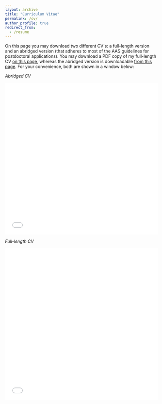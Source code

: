 ```yaml
---
layout: archive
title: "Curriculum Vitae"
permalink: /cv/
author_profile: true
redirect_from:
  - /resume
---
```


On this page you may download two different CV's: a full-length version and an abridged version (that adheres to most of the AAS guidelines for postdoctoral applications).
You may download a PDF copy of my full-length CV [on this page](/files/pdf/CV_Jordan_Van_Beeck.pdf), whereas the abridged version is downloadable [from this page](/files/pdf/short_CV_Jordan_Van_Beeck.pdf).
For your convenience, both are shown in a window below:

_Abridged CV_
<iframe title="Abridged CV" src="/files/pdf/short_CV_Jordan_Van_Beeck.pdf" width="100%" height="500" frameborder="no" border="0" marginwidth="0" marginheight="0"></iframe>

_Full-length CV_
<iframe title="Full-length CV" src="/files/pdf/CV_Jordan_Van_Beeck.pdf" width="100%" height="500" frameborder="no" border="0" marginwidth="0" marginheight="0"></iframe>
